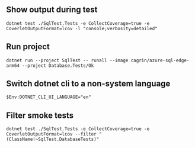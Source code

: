 ## Show output during test

```dotnet test ./SqlTest.Tests -e CollectCoverage=true -e CoverletOutputFormat=lcov -l "console;verbosity=detailed" ```

## Run project

```dotnet run --project SqlTest -- runall --image cagrin/azure-sql-edge-arm64 --project Database.Tests/Ok```

## Switch dotnet cli to a non-system language

```$Env:DOTNET_CLI_UI_LANGUAGE="en"```

## Filter smoke tests

```dotnet test ./SqlTest.Tests -e CollectCoverage=true -e CoverletOutputFormat=lcov --filter "(ClassName!~SqlTest.DatabaseTests)"```